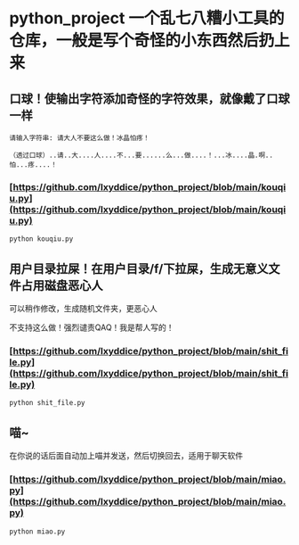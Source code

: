 # python_project 一个乱七八糟小工具的仓库，一般是写个奇怪的小东西然后扔上来

## 口球！使输出字符添加奇怪的字符效果，就像戴了口球一样

<code>请输入字符串: 请大人不要这么做！冰晶怕疼！</code>

<code>（透过口球）..请..大....人....不...要......么...做....！...冰....晶.啊..怕...疼....！</code>

### [https://github.com/lxyddice/python_project/blob/main/kouqiu.py](https://github.com/lxyddice/python_project/blob/main/kouqiu.py)

<code>python kouqiu.py</code>

## 用户目录拉屎！在用户目录/f/下拉屎，生成无意义文件占用磁盘恶心人

可以稍作修改，生成随机文件夹，更恶心人

不支持这么做！强烈谴责QAQ！我是帮人写的！

### [https://github.com/lxyddice/python_project/blob/main/shit_file.py](https://github.com/lxyddice/python_project/blob/main/shit_file.py)

<code>python shit_file.py</code>

## 喵~

在你说的话后面自动加上喵并发送，然后切换回去，适用于聊天软件

### [https://github.com/lxyddice/python_project/blob/main/miao.py](https://github.com/lxyddice/python_project/blob/main/miao.py)

<code>python miao.py</code>
